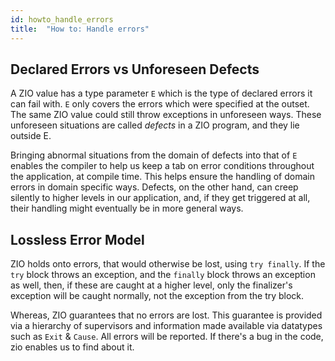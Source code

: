 ```yaml
---
id: howto_handle_errors
title:  "How to: Handle errors"
---
```


## Declared Errors vs Unforeseen Defects
A ZIO value has a type parameter `E` which is the type of declared errors it can fail with. `E` only covers the errors which were specified at the outset. The same ZIO value could still throw exceptions in unforeseen ways. These unforeseen situations are called _defects_ in a ZIO program, and they lie outside E.

Bringing abnormal situations from the domain of defects into that of `E` enables the compiler to help us keep a tab on error conditions throughout the application, at compile time. This helps ensure the handling of domain errors in domain specific ways. Defects, on the other hand, can creep silently to higher levels in our application, and, if they get triggered at all, their handling might eventually be in more general ways.

## Lossless Error Model
ZIO holds onto errors, that would otherwise be lost, using `try finally`. If the `try` block throws an exception, and the `finally` block throws an exception as well, then, if these are caught at a higher level, only the finalizer's exception will be caught normally, not the exception from the try block.

Whereas, ZIO guarantees that no errors are lost. This guarantee is provided via a hierarchy of supervisors and information made available via datatypes such as `Exit` & `Cause`. All errors will be reported. If there's a bug in the code, zio enables us to find about it.
